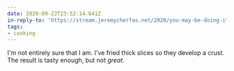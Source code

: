 ```yaml
---
date: 2020-09-22T23:52:14.641Z
in-reply-to: 'https://stream.jeremycherfas.net/2020/you-may-be-doing-it-wrong'
tags:
- cooking
---
```


I'm not entirely sure that I am. I've fried thick slices so they develop a crust. The result is tasty enough, but not *great*.
